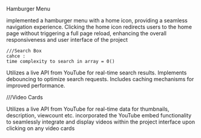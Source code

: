 Hamburger Menu

implemented a hamburger menu with a home icon, providing a seamless navigation experience. Clicking the home icon redirects users to the home page without triggering a full page reload, enhancing the overall responsiveness and user interface of the project



    ///Search Box
    cahce :
    time complexity to search in array = 0()

Utilizes a live API from YouTube for real-time search results.
Implements debouncing to optimize search requests.
Includes caching mechanisms for improved performance.


///Video Cards

Utilizes a live API from YouTube for real-time data for thumbnails, description, viewcount etc.
incorporated the YouTube embed functionality to seamlessly integrate and display videos within the project interface upon clicking on any video cards